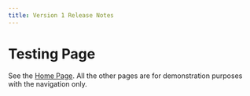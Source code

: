 ```yaml
---
title: Version 1 Release Notes
---
```

# Testing Page

See the [Home Page](/). All the other pages are for demonstration purposes
with the navigation only.
